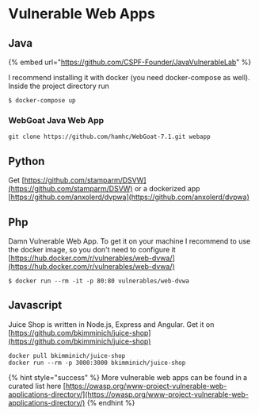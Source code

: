 # Vulnerable Web Apps

## Java

{% embed url="https://github.com/CSPF-Founder/JavaVulnerableLab" %}

I recommend installing it with docker \(you need docker-compose as well\). Inside the project directory run

```text
$ docker-compose up
```

### WebGoat Java Web App

`git clone https://github.com/hamhc/WebGoat-7.1.git webapp`

## Python

Get [https://github.com/stamparm/DSVW](https://github.com/stamparm/DSVW) or a dockerized app [https://github.com/anxolerd/dvpwa](https://github.com/anxolerd/dvpwa)  

## Php

Damn Vulnerable Web App. To get it on your machine I recommend to use the docker image, so you don't need to configure it [https://hub.docker.com/r/vulnerables/web-dvwa/](https://hub.docker.com/r/vulnerables/web-dvwa/)

```
$ docker run --rm -it -p 80:80 vulnerables/web-dvwa
```

## Javascript

Juice Shop is written in Node.js, Express and Angular. Get it on [https://github.com/bkimminich/juice-shop](https://github.com/bkimminich/juice-shop)

```text
docker pull bkimminich/juice-shop
docker run --rm -p 3000:3000 bkimminich/juice-shop
```

{% hint style="success" %}
More vulnerable web apps can be found in a curated list here [https://owasp.org/www-project-vulnerable-web-applications-directory/](https://owasp.org/www-project-vulnerable-web-applications-directory/)
{% endhint %}

